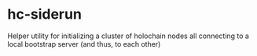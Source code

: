 # hc-siderun

Helper utility for initializing a cluster of holochain nodes all connecting to a local bootstrap server (and thus, to each other)

